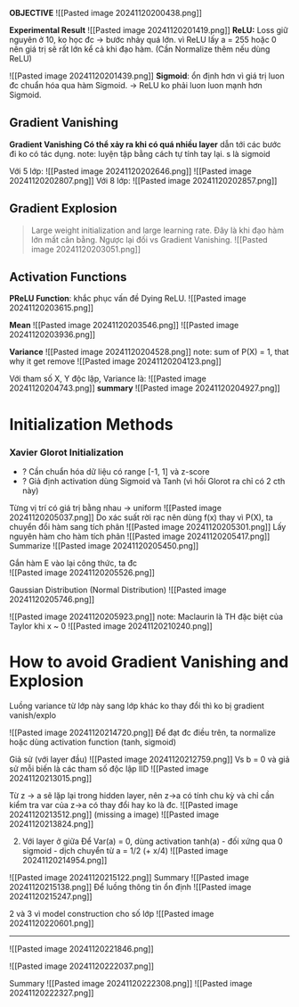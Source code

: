 **OBJECTIVE**
![[Pasted image 20241120200438.png]]


**Experimental Result**
![[Pasted image 20241120201419.png]]
**ReLU:** Loss giữ nguyên ở 10, ko học đc -> bước nhảy quá lớn. vì ReLU lấy a = 255 hoặc 0 nên giá trị sẽ rất lớn kể cả khi đạo hàm.
(Cần Normalize thêm nếu dùng ReLU)

![[Pasted image 20241120201439.png]]
**Sigmoid**: ổn định hơn vì giá trị luon đc chuẩn hóa qua hàm Sigmoid.
-> ReLU ko phải luon luon mạnh hơn Sigmoid.

## Gradient Vanishing

**Gradient Vanishing Có thể xảy ra khi có quá nhiều layer** dẫn tới các bước đi ko có tác dụng.
note: luyện tập bằng cách tự tính tay lại. s là sigmoid 

Với 5 lớp:
![[Pasted image 20241120202646.png]]
![[Pasted image 20241120202807.png]]
Với 8 lớp:
![[Pasted image 20241120202857.png]]

## Gradient Explosion
>Large weight initialization and large learning rate. Đây là khi đạo hàm lớn mất cân bằng. Ngược lại đối vs Gradient Vanishing.
![[Pasted image 20241120203051.png]]

## Activation Functions
**PReLU Function**: khắc phục vấn đề Dying ReLU.
![[Pasted image 20241120203615.png]]

**Mean**
![[Pasted image 20241120203546.png]]
![[Pasted image 20241120203936.png]]

**Variance**
![[Pasted image 20241120204528.png]]
note: sum of P(X) = 1, that why it get remove
![[Pasted image 20241120204123.png]]

Với tham số X, Y độc lập, Variance là:
![[Pasted image 20241120204743.png]]
**summary**
![[Pasted image 20241120204927.png]]

# Initialization Methods
### Xavier Glorot Initialization
+ ? Cần chuẩn hóa dữ liệu có range [-1, 1] và z-score
+ ? Giả định activation dùng Sigmoid và Tanh (vì hồi Glorot ra chỉ có 2 cth này)

Từng vị trí có giá trị bằng nhau -> uniform
![[Pasted image 20241120205037.png]]
Do xác suất rời rạc nên dùng f(x) thay vì P(X), ta chuyển đổi hàm sang tích phân
![[Pasted image 20241120205301.png]]
Lấy nguyên hàm cho hàm tích phân
![[Pasted image 20241120205417.png]]
Summarize
![[Pasted image 20241120205450.png]]

Gắn hàm E vào lại công thức, ta đc  
![[Pasted image 20241120205526.png]]

Gaussian Distribution (Normal Distribution)
![[Pasted image 20241120205746.png]]

![[Pasted image 20241120205923.png]]
note: Maclaurin là TH đặc biệt của Taylor khi x ~ 0
![[Pasted image 20241120210240.png]]
 
# How to avoid Gradient Vanishing and Explosion

Luồng variance từ lớp này sang lớp khác ko thay đổi thì ko bị gradient vanish/explo

![[Pasted image 20241120214720.png]]
Để đạt đc điều trên, ta normalize hoặc dùng activation function (tanh, sigmoid)

Giả sử (với layer đầu)
![[Pasted image 20241120212759.png]]
Vs b = 0  và giả sử mỗi biến là các tham số độc lập IID
![[Pasted image 20241120213015.png]]

Từ z -> a sẽ lặp lại trong hidden layer, nên z->a có tính chu kỳ và chỉ cần kiểm tra var của z->a có thay đổi hay ko là đc.
![[Pasted image 20241120213512.png]]
(missing a image)
![[Pasted image 20241120213824.png]]


2) Với layer ở giữa
Để Var(a) = 0, dùng activation
	tanh(a) - đối xứng qua 0
	sigmoid - dịch chuyển từ a = 1/2 (+ x/4)
![[Pasted image 20241120214954.png]]

![[Pasted image 20241120215122.png]]
Summary
![[Pasted image 20241120215138.png]]
Để luồng thông tin ổn định
![[Pasted image 20241120215247.png]]

2 và 3 vì model construction cho số lớp 
![[Pasted image 20241120220601.png]]

---

![[Pasted image 20241120221846.png]]

![[Pasted image 20241120222037.png]]

Summary
![[Pasted image 20241120222308.png]]
![[Pasted image 20241120222327.png]]

